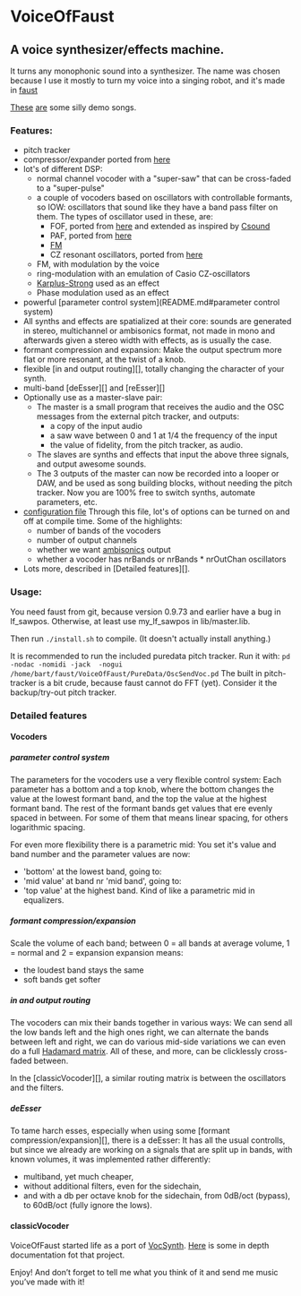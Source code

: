 # VoiceOfFaust

## A voice synthesizer/effects machine.

It turns any monophonic sound into a synthesizer.
The name was chosen because I use it mostly to turn my voice into a singing robot, and it's made in [faust](http://faust.grame.fr)

[These](http://magnetophon.nl/sounds/magnetophon/oldCombo.flac) [are](https://github.com/magnetophon/VoiceOfFaust/blob/MasterSlave/Caribean.mp3) some silly demo songs.

### Features:

* pitch tracker
* compressor/expander ported from [here](http://www.katjaas.nl/compander/compander.html)
* lot's of different DSP:
  * normal channel vocoder with a "super-saw" that can be cross-faded to a "super-pulse"
  * a couple of vocoders based on oscillators with controllable formants,
    so IOW: oscillators that sound like they have a band pass filter on them.
    The types of oscillator used in these, are:
    * FOF, ported from [here](http://anasynth.ircam.fr/home/english/media/singing-synthesis-chant-program) and extended as inspired by [Csound](https://csound.github.io/docs/manual/fof2.html)
    * PAF, ported from [here](http://msp.ucsd.edu/techniques/v0.11/book-html/node96.html)
    * [FM](http://chrischafe.net/glitch-free-fm-vocal-synthesis/)
    * CZ resonant oscillators, ported from [here](http://forum.pdpatchrepo.info/topic/5992/casio-cz-oscillators)
  * FM, with modulation by the voice
  * ring-modulation with an emulation of Casio CZ-oscillators
  * [Karplus-Strong](https://en.wikipedia.org/wiki/Karplus%E2%80%93Strong_string_synthesis) used as an effect
  * Phase modulation used as an effect
* powerful [parameter control system](README.md#parameter control system)
* All synths and effects are spatialized at their core: sounds are generated in stereo, multichannel or ambisonics format,
  not made in mono and afterwards given a stereo width with effects, as is usually the case.
* formant compression and expansion:
  Make the output spectrum more flat or more resonant, at the twist of a knob.
* flexible [in and output routing][], totally changing the character of your synth.
* multi-band [deEsser][] and [reEsser][]
* Optionally use as a master-slave pair:
  * The master is a small program that receives the audio and the OSC messages from the external pitch tracker,
    and outputs:
    * a copy of the input audio
    * a saw wave between 0 and 1 at 1/4 the frequency of the input
    * the value of fidelity, from the pitch tracker, as audio.
  * The slaves are synths and effects that input the above three signals, and output awesome sounds.
  * The 3 outputs of the master can now be recorded into a looper or DAW,
    and be used as song building blocks, without needing the pitch tracker.
    Now you are 100% free to switch synths, automate parameters, etc.
* [configuration file](lib/constants.lib)
  Through this file, lot's of options can be turned on and off at compile time.
  Some of the highlights:
  * number of bands of the vocoders
  * number of output channels
  * whether we want [ambisonics](https://en.wikipedia.org/wiki/Ambisonics) output
  * whether a vocoder has nrBands or nrBands * nrOutChan oscillators
* Lots more, described in [Detailed features][].

### Usage:


You need faust from git, because version 0.9.73 and earlier have a bug in lf_sawpos.
Otherwise, at least use my_lf_sawpos in lib/master.lib.

Then run ``./install.sh`` to compile. (It doesn't actually install anything.)

It is recommended to run the included puredata pitch tracker.
Run it with:
``pd -nodac -nomidi -jack  -nogui /home/bart/faust/VoiceOfFaust/PureData/OscSendVoc.pd``
The built in pitch-tracker is a bit crude, because faust cannot do FFT (yet).
Consider it the backup/try-out pitch tracker.




### Detailed features

#### Vocoders

##### parameter control system

The parameters for the vocoders use a very flexible control system:
Each parameter has a bottom and a top knob, where the bottom changes the value at the lowest formant band,
and the top the value at the highest formant band.
The rest of the formant bands get values that ere evenly spaced in between.
For some of them that means linear spacing, for others logarithmic spacing.

For even more flexibility there is a parametric mid:
You set it's value and band number and the parameter values are now:
* 'bottom' at the lowest band, going to:
* 'mid value' at band nr 'mid band', going to:
* 'top value' at the highest band.
Kind of like a parametric mid in equalizers.

##### formant compression/expansion

Scale the volume of each band; between 0 = all bands at average volume, 1 = normal and 2 = expansion
expansion means:
* the loudest band stays the same
* soft bands get softer



##### in and output routing

The vocoders can mix their bands together in various ways:
We can send all the low bands left and the high ones right,
we can alternate the bands between left and right,
we can do various mid-side variations
we can even do a full [Hadamard matrix](https://en.wikipedia.org/wiki/Hadamard_matrix).
All of these, and more, can be clicklessly cross-faded between.

In the [classicVocoder][], a similar routing matrix is between the oscillators and the filters.

##### deEsser

To tame harch esses, especially when using some [formant compression/expansion][], there is a deEsser:
It has all the usual controlls, but since we already are working on a signals that are split up in bands, with known volumes,
it was implemented rather differently:
* multiband, yet much cheaper,
* without additional filters, even for the sidechain,
* and with a db per octave knob for the sidechain, from 0dB/oct (bypass), to 60dB/oct (fully ignore the lows).



#### classicVocoder









VoiceOfFaust started life as a port of [VocSynth](https://github.com/magnetophon/VocSynth).
[Here](https://github.com/magnetophon/VocSynth/blob/master/A%20realtime%20synthesizer%20controlled%20by%20singing%20and%20beatboxing.pdf) is some in depth documentation fot that project.

Enjoy! And don’t forget to tell me what you think of it and send me music you’ve made with it!
